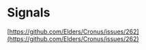 # Signals

[https://github.com/Elders/Cronus/issues/262](https://github.com/Elders/Cronus/issues/262)

